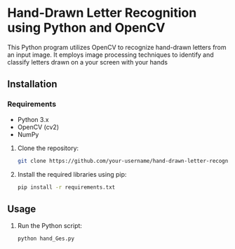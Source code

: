 # Hand-Drawn Letter Recognition using Python and OpenCV

This Python program utilizes OpenCV to recognize hand-drawn letters from an input image. It employs image processing techniques to identify and classify letters drawn on a your screen with your hands 

## Installation

### Requirements
- Python 3.x
- OpenCV (cv2)
- NumPy

1. Clone the repository:
    ```bash
    git clone https://github.com/your-username/hand-drawn-letter-recognition.git
    ```

2. Install the required libraries using pip:
    ```bash
    pip install -r requirements.txt
    ```

## Usage

1. Run the Python script:
    ```bash
    python hand_Ges.py

    ```
